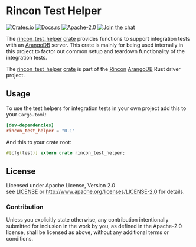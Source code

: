 
# Rincon Test Helper

[![Crates.io][crates_badge]][crate]
[![Docs.rs][docs_badge]][documentation]
[![Apache-2.0][license_badge]][Apache-2.0]
[![Join the chat][gitter_badge]][chat]

[crates_badge]: https://img.shields.io/crates/v/rincon_test_helper.svg
[docs_badge]: https://docs.rs/rincon_test_helper/badge.svg
[license_badge]: https://img.shields.io/badge/license-Apache%2D%2D2%2E0-blue.svg
[gitter_badge]: https://badges.gitter.im/innoave/rincon.svg

[crate]: https://crates.io/crates/rincon_test_helper
[documentation]: https://docs.rs/rincon_test_helper
[Apache-2.0]: https://www.apache.org/licenses/LICENSE-2.0
[chat]: https://gitter.im/innoave/rincon
[license]: ../LICENSE
[rincon]: https://github.com/innoave/rincon
[rincon_test_helper]: ../rincon_test_helper

The [rincon_test_helper] [crate] provides functions to support integration tests with an [ArangoDB]
server. This crate is mainly for being used internally in this project to factor out common setup
and teardown functionality of the integration tests.

The [rincon_test_helper] [crate] is part of the [Rincon] [ArangoDB] Rust driver project.

## Usage

To use the test helpers for integration tests in your own project add this to your `Cargo.toml`:

```toml
[dev-dependencies]
rincon_test_helper = "0.1"
```

And this to your crate root:
```rust
#[cfg(test)] extern crate rincon_test_helper;
```

## License

Licensed under Apache License, Version 2.0<br/>
see [LICENSE] or http://www.apache.org/licenses/LICENSE-2.0 for details.

### Contribution

Unless you explicitly state otherwise, any contribution intentionally submitted
for inclusion in the work by you, as defined in the Apache-2.0 license, shall be
licensed as above, without any additional terms or conditions.


[ArangoDB]: https://www.arangodb.org
[AQL]: https://docs.arangodb.com/3.2/AQL/index.html
[Rust]: https://www.rust-lang.org
